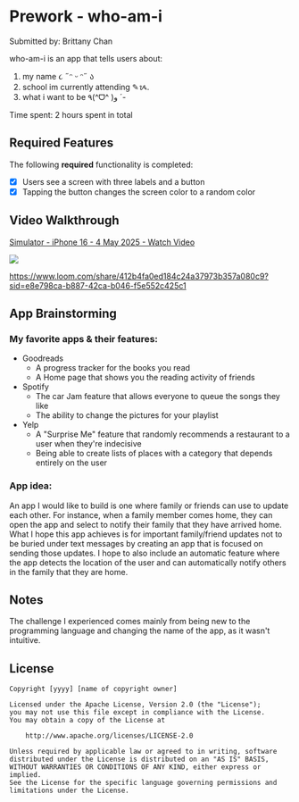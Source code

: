 # Prework - who-am-i
Submitted by: Brittany Chan

who-am-i is an app that tells users about:
1. my name ૮ ˶ᵔ ᵕ ᵔ˶ ა
2. school im currently attending ✎ᝰ.
3. what i want to be ٩(^ᗜ^ )و ´- 

Time spent: 2 hours spent in total

## Required Features

The following **required** functionality is completed:

- [x] Users see a screen with three labels and a button
- [x] Tapping the button changes the screen color to a random color
 
## Video Walkthrough
<div>
    <a href="https://www.loom.com/share/412b4fa0ed184c24a37973b357a080c9">
      <p>Simulator - iPhone 16 - 4 May 2025 - Watch Video</p>
    </a>
    <a href="https://www.loom.com/share/412b4fa0ed184c24a37973b357a080c9">
      <img style="max-width:300px;" src="https://cdn.loom.com/sessions/thumbnails/412b4fa0ed184c24a37973b357a080c9-c0d230b5500a7a76-full-play.gif">
    </a>
  </div>
 
https://www.loom.com/share/412b4fa0ed184c24a37973b357a080c9?sid=e8e798ca-b887-42ca-b046-f5e552c425c1


## App Brainstorming 
### My favorite apps & their features: 
* Goodreads
  * A progress tracker for the books you read
  * A Home page that shows you the reading activity of friends
* Spotify
  * The car Jam feature that allows everyone to queue the songs they like
  * The ability to change the pictures for your playlist
* Yelp
  * A "Surprise Me" feature that randomly recommends a restaurant to a user when they're indecisive
  * Being able to create lists of places with a category that depends entirely on the user
### App idea: 
An app I would like to build is one where family or friends can use to update each other. For instance, 
when a family member comes home, they can open the app and select to notify their family that they have arrived home. 
What I hope this app achieves is for important family/friend updates not to be buried under text messages by creating an app
that is focused on sending those updates. I hope to also include an automatic feature where the app detects the location of the user
and can automatically notify others in the family that they are home. 

## Notes
The challenge I experienced comes mainly from being new to the programming language and changing the name of the app, as it wasn't intuitive. 

## License

    Copyright [yyyy] [name of copyright owner]

    Licensed under the Apache License, Version 2.0 (the "License");
    you may not use this file except in compliance with the License.
    You may obtain a copy of the License at

        http://www.apache.org/licenses/LICENSE-2.0

    Unless required by applicable law or agreed to in writing, software
    distributed under the License is distributed on an "AS IS" BASIS,
    WITHOUT WARRANTIES OR CONDITIONS OF ANY KIND, either express or implied.
    See the License for the specific language governing permissions and
    limitations under the License.
